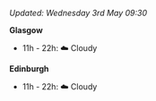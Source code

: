 *Updated: Wednesday 3rd May 09:30*

**Glasgow**

* 11h - 22h: :cloud: Cloudy

**Edinburgh**

* 11h - 22h: :cloud: Cloudy

